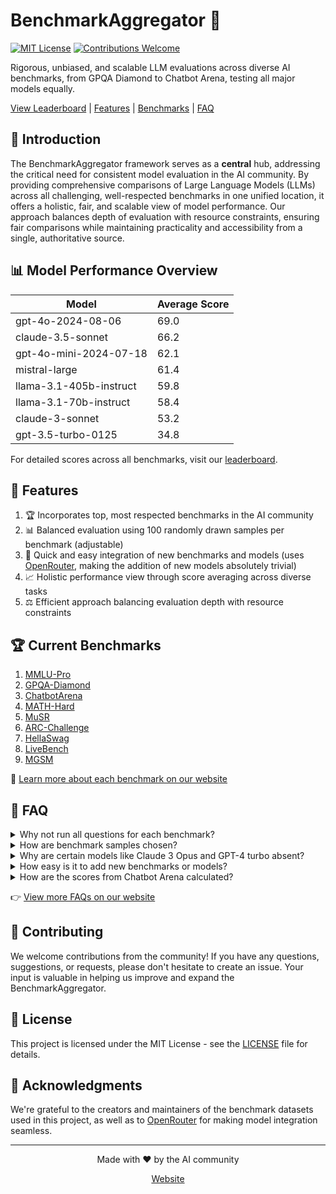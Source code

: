 # BenchmarkAggregator 🚀

[![MIT License](https://img.shields.io/badge/License-MIT-green.svg)](https://choosealicense.com/licenses/mit/)
[![Contributions Welcome](https://img.shields.io/badge/contributions-welcome-brightgreen.svg?style=flat)](https://github.com/yourusername/benchmarkaggregator/issues)

Rigorous, unbiased, and scalable LLM evaluations across diverse AI benchmarks, from GPQA Diamond to Chatbot Arena, testing all major models equally.

[View Leaderboard](https://benchmark-aggregator-lvss.vercel.app/) | [Features](#🌟-features) | [Benchmarks](#🏆-current-benchmarks) | [FAQ](#🤔-faq)

## 🎯 Introduction

The BenchmarkAggregator framework serves as a **central** hub, addressing the critical need for consistent model evaluation in the AI community. By providing comprehensive comparisons of Large Language Models (LLMs) across all challenging, well-respected benchmarks in one unified location, it offers a holistic, fair, and scalable view of model performance. Our approach balances depth of evaluation with resource constraints, ensuring fair comparisons while maintaining practicality and accessibility from a single, authoritative source.

## 📊 Model Performance Overview

| Model | Average Score |
|-------|---------------|
| gpt-4o-2024-08-06 | 69.0 |
| claude-3.5-sonnet | 66.2 |
| gpt-4o-mini-2024-07-18 | 62.1 |
| mistral-large | 61.4 |
| llama-3.1-405b-instruct | 59.8 |
| llama-3.1-70b-instruct | 58.4 |
| claude-3-sonnet | 53.2 |
| gpt-3.5-turbo-0125 | 34.8 |

For detailed scores across all benchmarks, visit our [leaderboard](https://benchmark-aggregator-lvss.vercel.app/).

## 🌟 Features

1. 🏆 Incorporates top, most respected benchmarks in the AI community
2. 📊 Balanced evaluation using 100 randomly drawn samples per benchmark (adjustable)
3. 🔌 Quick and easy integration of new benchmarks and models (uses [OpenRouter](https://openrouter.ai/), making the addition of new models absolutely trivial)
4. 📈 Holistic performance view through score averaging across diverse tasks
5. ⚖️ Efficient approach balancing evaluation depth with resource constraints

## 🏆 Current Benchmarks
1. [MMLU-Pro](https://huggingface.co/datasets/TIGER-Lab/MMLU-Pro)
2. [GPQA-Diamond](https://huggingface.co/datasets/Idavidrein/gpqa)
3. [ChatbotArena](https://chat.lmsys.org/) 
4. [MATH-Hard](https://huggingface.co/datasets/lighteval/MATH-Hard) 
5. [MuSR](https://huggingface.co/datasets/TAUR-Lab/MuSR) 
6. [ARC-Challenge](https://huggingface.co/datasets/allenai/ai2_arc) 
7. [HellaSwag](https://rowanzellers.com/hellaswag/) 
8. [LiveBench](https://livebench.ai/) 
9. [MGSM](https://huggingface.co/datasets/juletxara/mgsm) 

📖 [Learn more about each benchmark on our website](https://benchmark-aggregator-lvss.vercel.app/)

## 🤔 FAQ

<details>
<summary>Why not run all questions for each benchmark?</summary>
Running all questions for each benchmark would be cost-prohibitive. Our approach balances comprehensive evaluation with practical resource constraints.
</details>

<details>
<summary>How are benchmark samples chosen?</summary>
The samples are randomly drawn from the larger benchmark dataset. The same sample set is used for each model to ensure consistency and fair comparison across all evaluations.
</details>

<details>
<summary>Why are certain models like Claude 3 Opus and GPT-4 turbo absent?</summary>
These models are significantly more expensive to query compared to many others. Their absence is due to cost considerations in running the benchmarks.
</details>

<details>
<summary>How easy is it to add new benchmarks or models?</summary>
Adding new benchmarks or models is designed to be quick and efficient. For benchmarks, it can take only a few minutes to integrate an existing one. For models, we use [OpenRouter](https://openrouter.ai/), which covers basically all closed and open-source options. **To add a model, simply find its ID on the OpenRouter website and include it in our framework. This makes adding new models absolutely trivial!**
</details>

<details>
<summary>How are the scores from Chatbot Arena calculated?</summary>
The scores for Chatbot Arena are fetched directly from their website. These scores are then normalized against the values of other models in this benchmark.
</details>

👉 [View more FAQs on our website](https://benchmark-aggregator-lvss.vercel.app/)

## 🤝 Contributing

We welcome contributions from the community! If you have any questions, suggestions, or requests, please don't hesitate to create an issue. Your input is valuable in helping us improve and expand the BenchmarkAggregator.

## 📄 License

This project is licensed under the MIT License - see the [LICENSE](LICENSE) file for details.

## 🙏 Acknowledgments

We're grateful to the creators and maintainers of the benchmark datasets used in this project, as well as to [OpenRouter](https://openrouter.ai/) for making model integration seamless.

---

<p align="center">
  Made with ❤️ by the AI community
</p>

<p align="center">
  <a href="https://benchmark-aggregator-lvss.vercel.app/">Website</a>
</p>